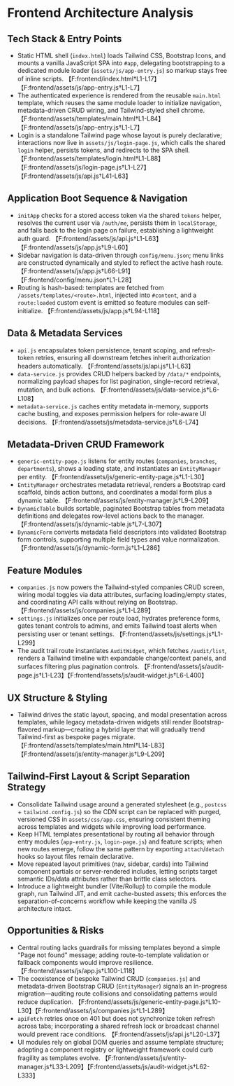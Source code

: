 # Frontend Architecture Analysis

## Tech Stack & Entry Points

- Static HTML shell (`index.html`) loads Tailwind CSS, Bootstrap Icons, and mounts a vanilla JavaScript SPA into `#app`, delegating bootstrapping to a dedicated module loader (`assets/js/app-entry.js`) so markup stays free of inline scripts. 【F:frontend/index.html†L1-L17】【F:frontend/assets/js/app-entry.js†L1-L7】
- The authenticated experience is rendered from the reusable `main.html` template, which reuses the same module loader to initialize navigation, metadata-driven CRUD wiring, and Tailwind-styled shell chrome. 【F:frontend/assets/templates/main.html†L1-L84】【F:frontend/assets/js/app-entry.js†L1-L7】
- Login is a standalone Tailwind page whose layout is purely declarative; interactions now live in `assets/js/login-page.js`, which calls the shared `login` helper, persists tokens, and redirects to the SPA shell. 【F:frontend/assets/templates/login.html†L1-L88】【F:frontend/assets/js/login-page.js†L1-L27】【F:frontend/assets/js/api.js†L41-L63】

## Application Boot Sequence & Navigation
- `initApp` checks for a stored access token via the shared `tokens` helper, resolves the current user via `/auth/me`, persists them in `localStorage`, and falls back to the login page on failure, establishing a lightweight auth guard. 【F:frontend/assets/js/api.js†L1-L63】【F:frontend/assets/js/app.js†L9-L60】
- Sidebar navigation is data-driven through `config/menu.json`; menu links are constructed dynamically and styled to reflect the active hash route. 【F:frontend/assets/js/app.js†L66-L91】【F:frontend/config/menu.json†L1-L28】
- Routing is hash-based: templates are fetched from `/assets/templates/<route>.html`, injected into `#content`, and a `route:loaded` custom event is emitted so feature modules can self-initialize. 【F:frontend/assets/js/app.js†L94-L118】

## Data & Metadata Services
- `api.js` encapsulates token persistence, tenant scoping, and refresh-token retries, ensuring all downstream fetches inherit authorization headers automatically. 【F:frontend/assets/js/api.js†L1-L63】
- `data-service.js` provides CRUD helpers backed by `/data/*` endpoints, normalizing payload shapes for list pagination, single-record retrieval, mutation, and bulk actions. 【F:frontend/assets/js/data-service.js†L6-L108】
- `metadata-service.js` caches entity metadata in-memory, supports cache busting, and exposes permission helpers for role-aware UI decisions. 【F:frontend/assets/js/metadata-service.js†L6-L74】

## Metadata-Driven CRUD Framework
- `generic-entity-page.js` listens for entity routes (`companies`, `branches`, `departments`), shows a loading state, and instantiates an `EntityManager` per entity. 【F:frontend/assets/js/generic-entity-page.js†L1-L30】
- `EntityManager` orchestrates metadata retrieval, renders a Bootstrap card scaffold, binds action buttons, and coordinates a modal form plus a dynamic table. 【F:frontend/assets/js/entity-manager.js†L9-L209】
- `DynamicTable` builds sortable, paginated Bootstrap tables from metadata definitions and delegates row-level actions back to the manager. 【F:frontend/assets/js/dynamic-table.js†L7-L307】
- `DynamicForm` converts metadata field descriptors into validated Bootstrap form controls, supporting multiple field types and value normalization. 【F:frontend/assets/js/dynamic-form.js†L1-L286】

## Feature Modules
- `companies.js` now powers the Tailwind-styled companies CRUD screen, wiring modal toggles via data attributes, surfacing loading/empty states, and coordinating API calls without relying on Bootstrap. 【F:frontend/assets/js/companies.js†L1-L289】
- `settings.js` initializes once per route load, hydrates preference forms, gates tenant controls to admins, and emits Tailwind toast alerts when persisting user or tenant settings. 【F:frontend/assets/js/settings.js†L1-L299】
- The audit trail route instantiates `AuditWidget`, which fetches `/audit/list`, renders a Tailwind timeline with expandable change/context panels, and surfaces filtering plus pagination controls. 【F:frontend/assets/js/audit-page.js†L1-L23】【F:frontend/assets/js/audit-widget.js†L6-L400】

## UX Structure & Styling
- Tailwind drives the static layout, spacing, and modal presentation across templates, while legacy metadata-driven widgets still render Bootstrap-flavored markup—creating a hybrid layer that will gradually trend Tailwind-first as bespoke pages migrate. 【F:frontend/assets/templates/main.html†L14-L83】【F:frontend/assets/js/entity-manager.js†L9-L209】

## Tailwind-First Layout & Script Separation Strategy
- Consolidate Tailwind usage around a generated stylesheet (e.g., `postcss` + `tailwind.config.js`) so the CDN script can be replaced with purged, versioned CSS in `assets/css/app.css`, ensuring consistent theming across templates and widgets while improving load performance.
- Keep HTML templates presentational by routing all behavior through entry modules (`app-entry.js`, `login-page.js`) and feature scripts; when new routes emerge, follow the same pattern by exporting `attach`/`detach` hooks so layout files remain declarative.
- Move repeated layout primitives (nav, sidebar, cards) into Tailwind component partials or server-rendered includes, letting scripts target semantic IDs/data attributes rather than brittle class selectors.
- Introduce a lightweight bundler (Vite/Rollup) to compile the module graph, run Tailwind JIT, and emit cache-busted assets; this enforces the separation-of-concerns workflow while keeping the vanilla JS architecture intact.

## Opportunities & Risks
- Central routing lacks guardrails for missing templates beyond a simple "Page not found" message; adding route-to-template validation or fallback components would improve resilience. 【F:frontend/assets/js/app.js†L100-L118】
- The coexistence of bespoke Tailwind CRUD (`companies.js`) and metadata-driven Bootstrap CRUD (`EntityManager`) signals an in-progress migration—auditing route collisions and consolidating patterns would reduce duplication. 【F:frontend/assets/js/generic-entity-page.js†L10-L30】【F:frontend/assets/js/companies.js†L1-L289】
- `apiFetch` retries once on 401 but does not synchronize token refresh across tabs; incorporating a shared refresh lock or broadcast channel would prevent race conditions. 【F:frontend/assets/js/api.js†L20-L37】
- UI modules rely on global DOM queries and assume template structure; adopting a component registry or lightweight framework could curb fragility as templates evolve. 【F:frontend/assets/js/entity-manager.js†L33-L209】【F:frontend/assets/js/audit-widget.js†L62-L333】
